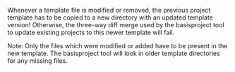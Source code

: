 Whenever a template file is modified or removed, the previous project template
has to be copied to a new directory with an updated template version!
Otherwise, the three-way diff merge used by the basisproject tool to update
existing projects to this newer template will fail.

Note: Only the files which were modified or added have to be present in the
      new template. The basisproject tool will look in older template
      directories for any missing files.
